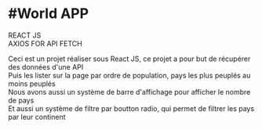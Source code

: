 # #World APP

REACT JS <br>
AXIOS FOR API FETCH

Ceci est un projet réaliser sous React JS, ce projet a pour but de récupérer des données d'une API <br>
Puis les lister sur la page par ordre de population, pays les plus peuplés au moins peuplés <br>
Nous avons aussi un système de barre d'affichage pour afficher le nombre de pays <br>
Et aussi un système de filtre par boutton radio, qui permet de filtrer les pays par leur continent



